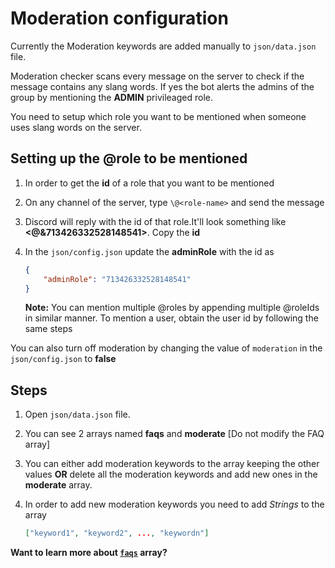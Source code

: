 # Moderation configuration

Currently the Moderation keywords are added manually to `json/data.json` file.

Moderation checker scans every message on the server to check if the message contains any slang words. If yes the bot alerts the admins of the group by mentioning the **ADMIN** privileaged role.

You need to setup which role you want to be mentioned when someone uses slang words on the server.

## Setting up the @role to be mentioned

1. In order to get the **id** of a role that you want to be mentioned
1. On any channel of the server, type `\@<role-name>` and send the message
1. Discord will reply with the id of that role.It'll look something like **<@&713426332528148541>**. Copy the **id**
1. In the `json/config.json` update the **adminRole** with the id as

    ```json
    {
        "adminRole": "713426332528148541"
    }
    ```


    **Note:** You can mention multiple @roles by appending multiple @roleIds in similar manner. To mention a user, obtain the user id by following the same steps

You can also turn off moderation by changing the value of `moderation` in the `json/config.json` to **false**

## Steps

1. Open `json/data.json` file.
1. You can see 2 arrays named **faqs** and **moderate** [Do not modify the FAQ array]
1. You can either add moderation keywords to the array keeping the other values **OR** delete all the moderation keywords and add new ones in the **moderate** array.
1. In order to add new moderation keywords you need to add _Strings_ to the array

    ```json
    ["keyword1", "keyword2", ..., "keywordn"]
    ```

**Want to learn more about [`faqs`](https://github.com/rahul1116/CodeMod/blob/master/docs/faqconfig.md) array?**
